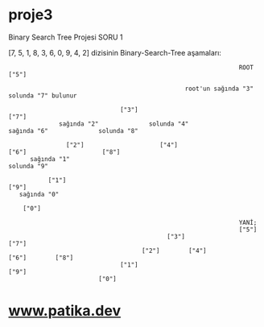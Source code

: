 # proje3
Binary Search Tree Projesi
SORU 1

[7, 5, 1, 8, 3, 6, 0, 9, 4, 2] dizisinin Binary-Search-Tree aşamaları:

                                                                    ROOT ["5"]
                    
                                                     root'un sağında "3" solunda "7" bulunur
                                                         
                                   ["3"]                                                                       ["7"] 
                  sağında "2"              solunda "4"                                         sağında "6"              solunda "8" 
                
                    ["2"]                     ["4"]                                              ["6"]                     ["8"]
          sağında "1"                                                                                                       solunda "9" 
       
               ["1"]                                                                                                                ["9"]
       sağında "0"
     
        ["0"]

                                                                    YANİ;
                                                                    ["5"]
                                                ["3"]                                     ["7"]
                                         ["2"]        ["4"]                        ["6"]        ["8"]
                                   ["1"]                                                              ["9"]
                             ["0"]
# www.patika.dev
